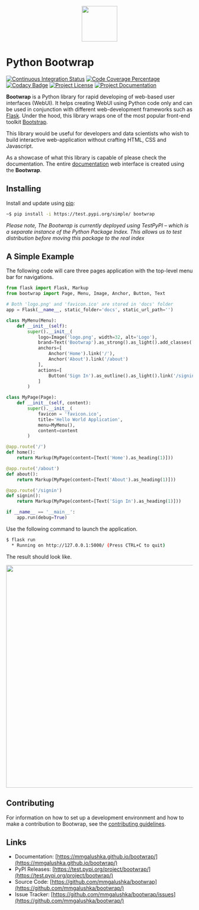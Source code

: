 <p align="center" width="100%">
    <img height="96px" src="https://github.com/mmgalushka/bootwrap/raw/main/docs/bootwrap-equation.png"> 
</p>

# Python Bootwrap

[![Continuous Integration Status](https://github.com/mmgalushka/bootwrap/workflows/CI/badge.svg)](https://github.com/mmgalushka/bootwrap/actions)
[![Code Coverage Percentage](https://codecov.io/gh/mmgalushka/bootwrap/branch/main/graphs/badge.svg)](https://codecov.io/gh/mmgalushka/bootwrap)
[![Codacy Badge](https://app.codacy.com/project/badge/Grade/763657a471ff424c85a5b894ddb750d0)](https://www.codacy.com/gh/mmgalushka/bootwrap/dashboard?utm_source=github.com&amp;utm_medium=referral&amp;utm_content=mmgalushka/bootwrap&amp;utm_campaign=Badge_Grade)
[![Project License](https://img.shields.io/badge/License-MIT-blue.svg)](https://github.com/mmgalushka/bootwrap/blob/main/LICENSE)
[![Project Documentation](https://img.shields.io/badge/docs-up--to--date-success)](https://mmgalushka.github.io/bootwrap/)

**Bootwrap** is a Python library for rapid developing of web-based user interfaces (WebUI). It helps creating WebUI using Python code only and can be used in conjunction with different web-development frameworks such as [Flask](https://palletsprojects.com/p/flask/). Under the hood, this library wraps one of the most popular front-end toolkit [Bootstrap](https://getbootstrap.com/).

This library would be useful for developers and data scientists who wish to build interactive web-application without crafting HTML, CSS and Javascript.

As a showcase of what this library is capable of please check the documentation. The entire [documentation](https://mmgalushka.github.io/bootwrap/) web interface is created using the **Bootwrap**.


## Installing

Install and update using [pip](https://pip.pypa.io/en/stable/quickstart/):

```bash
~$ pip install -i https://test.pypi.org/simple/ bootwrap
```

_Please note, The Bootwrap is currently deployed using TestPyPI – which is a separate instance of the Python Package Index. This allows us to test distribution before moving this package to the real index_


## A Simple Example

The following code will care three pages application with the top-level menu bar for navigations.  

```Python
from flask import Flask, Markup
from bootwrap import Page, Menu, Image, Anchor, Button, Text

# Both 'logo.png' and 'favicon.ico' are stored in 'docs' folder
app = Flask(__name__, static_folder='docs', static_url_path='')

class MyMenu(Menu):
    def __init__(self):
        super().__init__(
            logo=Image('logo.png', width=32, alt='Logo'),
            brand=Text('Bootwrap').as_strong().as_light().add_classes('ml-2'),
            anchors=[
                Anchor('Home').link('/'),
                Anchor('About').link('/about')
            ], 
            actions=[
                Button('Sign In').as_outline().as_light().link('/signin')
            ]
        )

class MyPage(Page):
    def __init__(self, content):
        super().__init__(
            favicon = 'favicon.ico',
            title='Hello World Application',
            menu=MyMenu(),
            content=content
        )

@app.route('/')
def home():
    return Markup(MyPage(content=[Text('Home').as_heading(1)]))

@app.route('/about')
def about():
    return Markup(MyPage(content=[Text('About').as_heading(1)]))

@app.route('/signin')
def signin():
    return Markup(MyPage(content=[Text('Sign In').as_heading(1)]))

if __name__ == '__main__':
    app.run(debug=True)
```

Use the following command to launch the application.

```bash
$ flask run
  * Running on http://127.0.0.1:5000/ (Press CTRL+C to quit)
```

The result should look like.

<img width="600px" src="https://github.com/mmgalushka/bootwrap/raw/main/docs/multi-pages-app.png"> 


## Contributing

For information on how to set up a development environment and how to make a contribution to Bootwrap, see the [contributing guidelines](CONTRIBUTING.md).


## Links

 - Documentation: [https://mmgalushka.github.io/bootwrap/](https://mmgalushka.github.io/bootwrap/)
 - PyPI Releases: [https://test.pypi.org/project/bootwrap/](https://test.pypi.org/project/bootwrap/)
 - Source Code: [https://github.com/mmgalushka/bootwrap](https://github.com/mmgalushka/bootwrap/)
 - Issue Tracker: [https://github.com/mmgalushka/bootwrap/issues](https://github.com/mmgalushka/bootwrap/)

